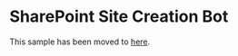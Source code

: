 # SharePoint Site Creation Bot

This sample has been moved to [here](https://github.com/pnp/powerplatform-samples/tree/main/samples/sharepoint-site-creation-bot).
